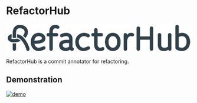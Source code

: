 # RefactorHub

![logo](/client/src/static/logo.png)

RefactorHub is a commit annotator for refactoring.

## Demonstration

[![demo](https://img.youtube.com/vi/Ew1wVBZkpro/sddefault.jpg)](https://www.youtube.com/watch?v=Ew1wVBZkpro)